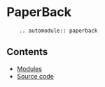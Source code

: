 PaperBack
=========
```eval_rst
    .. automodule:: paperback
```

Contents
--------
* [Modules](modules.md)
* [Source code](source_code.md)



